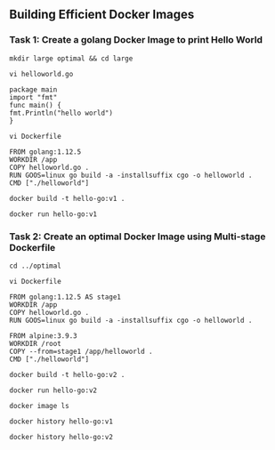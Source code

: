 ## Building Efficient Docker Images

### Task 1: Create a golang Docker Image to print Hello World
```
mkdir large optimal && cd large
```
```
vi helloworld.go
```
```
package main
import "fmt"
func main() {
fmt.Println("hello world")
}
```
```
vi Dockerfile
```
```
FROM golang:1.12.5
WORKDIR /app
COPY helloworld.go .
RUN GOOS=linux go build -a -installsuffix cgo -o helloworld .
CMD ["./helloworld"]
```
```
docker build -t hello-go:v1 .
```
```
docker run hello-go:v1
```

### Task 2: Create an optimal Docker Image using Multi-stage Dockerfile
```
cd ../optimal
```
```
vi Dockerfile
```
```
FROM golang:1.12.5 AS stage1
WORKDIR /app
COPY helloworld.go .
RUN GOOS=linux go build -a -installsuffix cgo -o helloworld .

FROM alpine:3.9.3
WORKDIR /root
COPY --from=stage1 /app/helloworld .
CMD ["./helloworld"]
```
```
docker build -t hello-go:v2 .
```
```
docker run hello-go:v2
```
```
docker image ls
```
```
docker history hello-go:v1
```
```
docker history hello-go:v2
```
